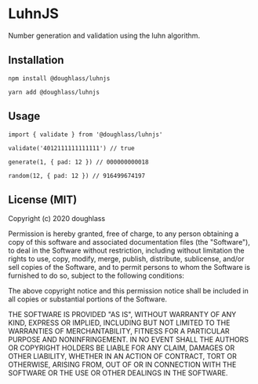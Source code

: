 # LuhnJS

Number generation and validation using the luhn algorithm.

## Installation

```npm install @doughlass/luhnjs```

```yarn add @doughlass/luhnjs```

## Usage

```
import { validate } from '@doughlass/luhnjs'

validate('4012111111111111') // true

generate(1, { pad: 12 }) // 000000000018

random(12, { pad: 12 }) // 916499674197
```


## License (MIT)

Copyright (c) 2020 doughlass

Permission is hereby granted, free of charge, to any person obtaining a copy of this software and associated documentation files (the "Software"), to deal in the Software without restriction, including without limitation the rights to use, copy, modify, merge, publish, distribute, sublicense, and/or sell copies of the Software, and to permit persons to whom the Software is furnished to do so, subject to the following conditions:

The above copyright notice and this permission notice shall be included in all copies or substantial portions of the Software.

THE SOFTWARE IS PROVIDED "AS IS", WITHOUT WARRANTY OF ANY KIND, EXPRESS OR IMPLIED, INCLUDING BUT NOT LIMITED TO THE WARRANTIES OF MERCHANTABILITY, FITNESS FOR A PARTICULAR PURPOSE AND NONINFRINGEMENT. IN NO EVENT SHALL THE AUTHORS OR COPYRIGHT HOLDERS BE LIABLE FOR ANY CLAIM, DAMAGES OR OTHER LIABILITY, WHETHER IN AN ACTION OF CONTRACT, TORT OR OTHERWISE, ARISING FROM, OUT OF OR IN CONNECTION WITH THE SOFTWARE OR THE USE OR OTHER DEALINGS IN THE SOFTWARE.

